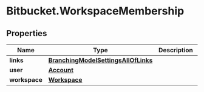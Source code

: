# Bitbucket.WorkspaceMembership

## Properties

Name | Type | Description | Notes
------------ | ------------- | ------------- | -------------
**links** | [**BranchingModelSettingsAllOfLinks**](BranchingModelSettingsAllOfLinks.md) |  | [optional] 
**user** | [**Account**](Account.md) |  | [optional] 
**workspace** | [**Workspace**](Workspace.md) |  | [optional] 


